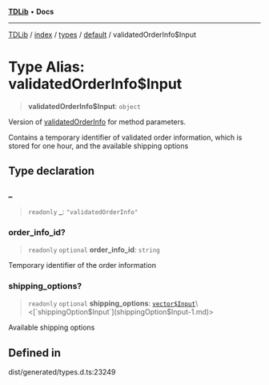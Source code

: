 [**TDLib**](../../../../../../README.md) • **Docs**

***

[TDLib](../../../../../../modules.md) / [index](../../../../../README.md) / [types](../../../README.md) / [default](../README.md) / validatedOrderInfo$Input

# Type Alias: validatedOrderInfo$Input

> **validatedOrderInfo$Input**: `object`

Version of [validatedOrderInfo](validatedOrderInfo-1.md) for method parameters.

Contains a temporary identifier of validated order information, which is stored for one hour, and the available shipping options

## Type declaration

### \_

> `readonly` **\_**: `"validatedOrderInfo"`

### order\_info\_id?

> `readonly` `optional` **order\_info\_id**: `string`

Temporary identifier of the order information

### shipping\_options?

> `readonly` `optional` **shipping\_options**: [`vector$Input`](vector$Input.md)\<[`shippingOption$Input`](shippingOption$Input-1.md)\>

Available shipping options

## Defined in

dist/generated/types.d.ts:23249
